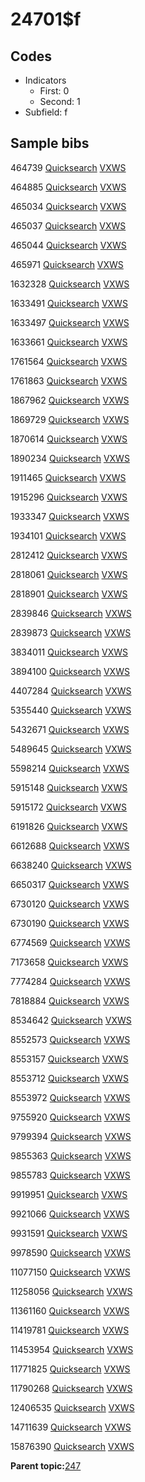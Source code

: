 # 24701$f

## Codes

-   Indicators
    -   First: 0
    -   Second: 1
-   Subfield: f

## Sample bibs

464739 [Quicksearch](https://search.library.yale.edu/catalog/464739) [VXWS](http://prodorbis.library.yale.edu:7014/vxws/GetHoldingsService?bibId=464739)

464885 [Quicksearch](https://search.library.yale.edu/catalog/464885) [VXWS](http://prodorbis.library.yale.edu:7014/vxws/GetHoldingsService?bibId=464885)

465034 [Quicksearch](https://search.library.yale.edu/catalog/465034) [VXWS](http://prodorbis.library.yale.edu:7014/vxws/GetHoldingsService?bibId=465034)

465037 [Quicksearch](https://search.library.yale.edu/catalog/465037) [VXWS](http://prodorbis.library.yale.edu:7014/vxws/GetHoldingsService?bibId=465037)

465044 [Quicksearch](https://search.library.yale.edu/catalog/465044) [VXWS](http://prodorbis.library.yale.edu:7014/vxws/GetHoldingsService?bibId=465044)

465971 [Quicksearch](https://search.library.yale.edu/catalog/465971) [VXWS](http://prodorbis.library.yale.edu:7014/vxws/GetHoldingsService?bibId=465971)

1632328 [Quicksearch](https://search.library.yale.edu/catalog/1632328) [VXWS](http://prodorbis.library.yale.edu:7014/vxws/GetHoldingsService?bibId=1632328)

1633491 [Quicksearch](https://search.library.yale.edu/catalog/1633491) [VXWS](http://prodorbis.library.yale.edu:7014/vxws/GetHoldingsService?bibId=1633491)

1633497 [Quicksearch](https://search.library.yale.edu/catalog/1633497) [VXWS](http://prodorbis.library.yale.edu:7014/vxws/GetHoldingsService?bibId=1633497)

1633661 [Quicksearch](https://search.library.yale.edu/catalog/1633661) [VXWS](http://prodorbis.library.yale.edu:7014/vxws/GetHoldingsService?bibId=1633661)

1761564 [Quicksearch](https://search.library.yale.edu/catalog/1761564) [VXWS](http://prodorbis.library.yale.edu:7014/vxws/GetHoldingsService?bibId=1761564)

1761863 [Quicksearch](https://search.library.yale.edu/catalog/1761863) [VXWS](http://prodorbis.library.yale.edu:7014/vxws/GetHoldingsService?bibId=1761863)

1867962 [Quicksearch](https://search.library.yale.edu/catalog/1867962) [VXWS](http://prodorbis.library.yale.edu:7014/vxws/GetHoldingsService?bibId=1867962)

1869729 [Quicksearch](https://search.library.yale.edu/catalog/1869729) [VXWS](http://prodorbis.library.yale.edu:7014/vxws/GetHoldingsService?bibId=1869729)

1870614 [Quicksearch](https://search.library.yale.edu/catalog/1870614) [VXWS](http://prodorbis.library.yale.edu:7014/vxws/GetHoldingsService?bibId=1870614)

1890234 [Quicksearch](https://search.library.yale.edu/catalog/1890234) [VXWS](http://prodorbis.library.yale.edu:7014/vxws/GetHoldingsService?bibId=1890234)

1911465 [Quicksearch](https://search.library.yale.edu/catalog/1911465) [VXWS](http://prodorbis.library.yale.edu:7014/vxws/GetHoldingsService?bibId=1911465)

1915296 [Quicksearch](https://search.library.yale.edu/catalog/1915296) [VXWS](http://prodorbis.library.yale.edu:7014/vxws/GetHoldingsService?bibId=1915296)

1933347 [Quicksearch](https://search.library.yale.edu/catalog/1933347) [VXWS](http://prodorbis.library.yale.edu:7014/vxws/GetHoldingsService?bibId=1933347)

1934101 [Quicksearch](https://search.library.yale.edu/catalog/1934101) [VXWS](http://prodorbis.library.yale.edu:7014/vxws/GetHoldingsService?bibId=1934101)

2812412 [Quicksearch](https://search.library.yale.edu/catalog/2812412) [VXWS](http://prodorbis.library.yale.edu:7014/vxws/GetHoldingsService?bibId=2812412)

2818061 [Quicksearch](https://search.library.yale.edu/catalog/2818061) [VXWS](http://prodorbis.library.yale.edu:7014/vxws/GetHoldingsService?bibId=2818061)

2818901 [Quicksearch](https://search.library.yale.edu/catalog/2818901) [VXWS](http://prodorbis.library.yale.edu:7014/vxws/GetHoldingsService?bibId=2818901)

2839846 [Quicksearch](https://search.library.yale.edu/catalog/2839846) [VXWS](http://prodorbis.library.yale.edu:7014/vxws/GetHoldingsService?bibId=2839846)

2839873 [Quicksearch](https://search.library.yale.edu/catalog/2839873) [VXWS](http://prodorbis.library.yale.edu:7014/vxws/GetHoldingsService?bibId=2839873)

3834011 [Quicksearch](https://search.library.yale.edu/catalog/3834011) [VXWS](http://prodorbis.library.yale.edu:7014/vxws/GetHoldingsService?bibId=3834011)

3894100 [Quicksearch](https://search.library.yale.edu/catalog/3894100) [VXWS](http://prodorbis.library.yale.edu:7014/vxws/GetHoldingsService?bibId=3894100)

4407284 [Quicksearch](https://search.library.yale.edu/catalog/4407284) [VXWS](http://prodorbis.library.yale.edu:7014/vxws/GetHoldingsService?bibId=4407284)

5355440 [Quicksearch](https://search.library.yale.edu/catalog/5355440) [VXWS](http://prodorbis.library.yale.edu:7014/vxws/GetHoldingsService?bibId=5355440)

5432671 [Quicksearch](https://search.library.yale.edu/catalog/5432671) [VXWS](http://prodorbis.library.yale.edu:7014/vxws/GetHoldingsService?bibId=5432671)

5489645 [Quicksearch](https://search.library.yale.edu/catalog/5489645) [VXWS](http://prodorbis.library.yale.edu:7014/vxws/GetHoldingsService?bibId=5489645)

5598214 [Quicksearch](https://search.library.yale.edu/catalog/5598214) [VXWS](http://prodorbis.library.yale.edu:7014/vxws/GetHoldingsService?bibId=5598214)

5915148 [Quicksearch](https://search.library.yale.edu/catalog/5915148) [VXWS](http://prodorbis.library.yale.edu:7014/vxws/GetHoldingsService?bibId=5915148)

5915172 [Quicksearch](https://search.library.yale.edu/catalog/5915172) [VXWS](http://prodorbis.library.yale.edu:7014/vxws/GetHoldingsService?bibId=5915172)

6191826 [Quicksearch](https://search.library.yale.edu/catalog/6191826) [VXWS](http://prodorbis.library.yale.edu:7014/vxws/GetHoldingsService?bibId=6191826)

6612688 [Quicksearch](https://search.library.yale.edu/catalog/6612688) [VXWS](http://prodorbis.library.yale.edu:7014/vxws/GetHoldingsService?bibId=6612688)

6638240 [Quicksearch](https://search.library.yale.edu/catalog/6638240) [VXWS](http://prodorbis.library.yale.edu:7014/vxws/GetHoldingsService?bibId=6638240)

6650317 [Quicksearch](https://search.library.yale.edu/catalog/6650317) [VXWS](http://prodorbis.library.yale.edu:7014/vxws/GetHoldingsService?bibId=6650317)

6730120 [Quicksearch](https://search.library.yale.edu/catalog/6730120) [VXWS](http://prodorbis.library.yale.edu:7014/vxws/GetHoldingsService?bibId=6730120)

6730190 [Quicksearch](https://search.library.yale.edu/catalog/6730190) [VXWS](http://prodorbis.library.yale.edu:7014/vxws/GetHoldingsService?bibId=6730190)

6774569 [Quicksearch](https://search.library.yale.edu/catalog/6774569) [VXWS](http://prodorbis.library.yale.edu:7014/vxws/GetHoldingsService?bibId=6774569)

7173658 [Quicksearch](https://search.library.yale.edu/catalog/7173658) [VXWS](http://prodorbis.library.yale.edu:7014/vxws/GetHoldingsService?bibId=7173658)

7774284 [Quicksearch](https://search.library.yale.edu/catalog/7774284) [VXWS](http://prodorbis.library.yale.edu:7014/vxws/GetHoldingsService?bibId=7774284)

7818884 [Quicksearch](https://search.library.yale.edu/catalog/7818884) [VXWS](http://prodorbis.library.yale.edu:7014/vxws/GetHoldingsService?bibId=7818884)

8534642 [Quicksearch](https://search.library.yale.edu/catalog/8534642) [VXWS](http://prodorbis.library.yale.edu:7014/vxws/GetHoldingsService?bibId=8534642)

8552573 [Quicksearch](https://search.library.yale.edu/catalog/8552573) [VXWS](http://prodorbis.library.yale.edu:7014/vxws/GetHoldingsService?bibId=8552573)

8553157 [Quicksearch](https://search.library.yale.edu/catalog/8553157) [VXWS](http://prodorbis.library.yale.edu:7014/vxws/GetHoldingsService?bibId=8553157)

8553712 [Quicksearch](https://search.library.yale.edu/catalog/8553712) [VXWS](http://prodorbis.library.yale.edu:7014/vxws/GetHoldingsService?bibId=8553712)

8553972 [Quicksearch](https://search.library.yale.edu/catalog/8553972) [VXWS](http://prodorbis.library.yale.edu:7014/vxws/GetHoldingsService?bibId=8553972)

9755920 [Quicksearch](https://search.library.yale.edu/catalog/9755920) [VXWS](http://prodorbis.library.yale.edu:7014/vxws/GetHoldingsService?bibId=9755920)

9799394 [Quicksearch](https://search.library.yale.edu/catalog/9799394) [VXWS](http://prodorbis.library.yale.edu:7014/vxws/GetHoldingsService?bibId=9799394)

9855363 [Quicksearch](https://search.library.yale.edu/catalog/9855363) [VXWS](http://prodorbis.library.yale.edu:7014/vxws/GetHoldingsService?bibId=9855363)

9855783 [Quicksearch](https://search.library.yale.edu/catalog/9855783) [VXWS](http://prodorbis.library.yale.edu:7014/vxws/GetHoldingsService?bibId=9855783)

9919951 [Quicksearch](https://search.library.yale.edu/catalog/9919951) [VXWS](http://prodorbis.library.yale.edu:7014/vxws/GetHoldingsService?bibId=9919951)

9921066 [Quicksearch](https://search.library.yale.edu/catalog/9921066) [VXWS](http://prodorbis.library.yale.edu:7014/vxws/GetHoldingsService?bibId=9921066)

9931591 [Quicksearch](https://search.library.yale.edu/catalog/9931591) [VXWS](http://prodorbis.library.yale.edu:7014/vxws/GetHoldingsService?bibId=9931591)

9978590 [Quicksearch](https://search.library.yale.edu/catalog/9978590) [VXWS](http://prodorbis.library.yale.edu:7014/vxws/GetHoldingsService?bibId=9978590)

11077150 [Quicksearch](https://search.library.yale.edu/catalog/11077150) [VXWS](http://prodorbis.library.yale.edu:7014/vxws/GetHoldingsService?bibId=11077150)

11258056 [Quicksearch](https://search.library.yale.edu/catalog/11258056) [VXWS](http://prodorbis.library.yale.edu:7014/vxws/GetHoldingsService?bibId=11258056)

11361160 [Quicksearch](https://search.library.yale.edu/catalog/11361160) [VXWS](http://prodorbis.library.yale.edu:7014/vxws/GetHoldingsService?bibId=11361160)

11419781 [Quicksearch](https://search.library.yale.edu/catalog/11419781) [VXWS](http://prodorbis.library.yale.edu:7014/vxws/GetHoldingsService?bibId=11419781)

11453954 [Quicksearch](https://search.library.yale.edu/catalog/11453954) [VXWS](http://prodorbis.library.yale.edu:7014/vxws/GetHoldingsService?bibId=11453954)

11771825 [Quicksearch](https://search.library.yale.edu/catalog/11771825) [VXWS](http://prodorbis.library.yale.edu:7014/vxws/GetHoldingsService?bibId=11771825)

11790268 [Quicksearch](https://search.library.yale.edu/catalog/11790268) [VXWS](http://prodorbis.library.yale.edu:7014/vxws/GetHoldingsService?bibId=11790268)

12406535 [Quicksearch](https://search.library.yale.edu/catalog/12406535) [VXWS](http://prodorbis.library.yale.edu:7014/vxws/GetHoldingsService?bibId=12406535)

14711639 [Quicksearch](https://search.library.yale.edu/catalog/14711639) [VXWS](http://prodorbis.library.yale.edu:7014/vxws/GetHoldingsService?bibId=14711639)

15876390 [Quicksearch](https://search.library.yale.edu/catalog/15876390) [VXWS](http://prodorbis.library.yale.edu:7014/vxws/GetHoldingsService?bibId=15876390)

**Parent topic:**[247](../../tags/247/247.md)

